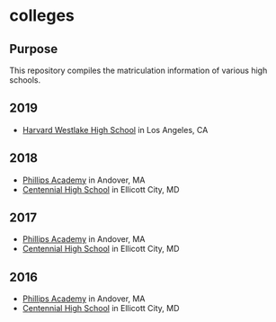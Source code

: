 # colleges

## Purpose
This repository compiles the matriculation information of various high schools.

## 2019 
* [Harvard Westlake High School](https://www.hw.com/about/HW-at-a-Glance/Matriculation) in Los Angeles, CA

## 2018
* [Phillips Academy](https://www.andover.edu/files/CCOProfileBrochure2018-2019.pdf) in Andover, MA
* [Centennial High School](https://chswingspan.files.wordpress.com/2018/05/masterspread-online-copy.pdf) in Ellicott City, MD

## 2017
* [Phillips Academy](https://www.andover.edu/files/PhillipsAcademySchoolProfile2017-2018.pdf) in Andover, MA
* [Centennial High School](https://chswingspan.files.wordpress.com/2017/06/wingspanv40i6-final-0510171231.pdf) in Ellicott City, MD

## 2016 
* [Phillips Academy](https://www.andover.edu/files/CCOProfile2016.pdf) in Andover, MA
* [Centennial High School](https://chswingspan.files.wordpress.com/2013/02/senior-issue-no-bleeds.pdf) in Ellicott City, MD
